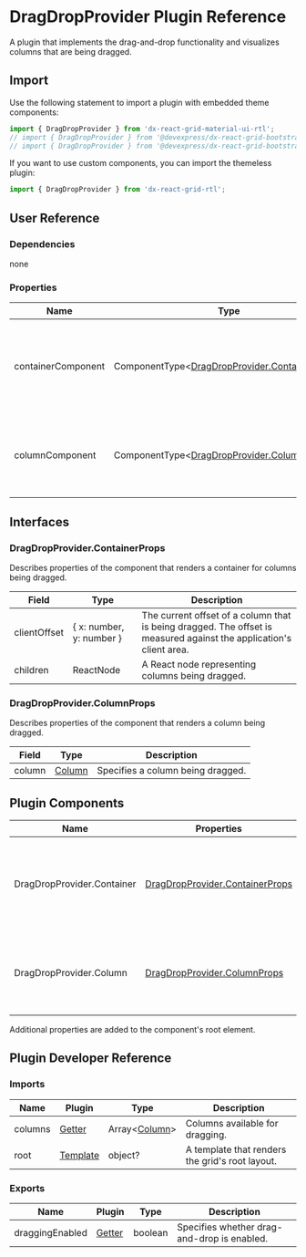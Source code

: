 # DragDropProvider Plugin Reference

A plugin that implements the drag-and-drop functionality and visualizes columns that are being dragged.

## Import

Use the following statement to import a plugin with embedded theme components:

```js
import { DragDropProvider } from 'dx-react-grid-material-ui-rtl';
// import { DragDropProvider } from '@devexpress/dx-react-grid-bootstrap4';
// import { DragDropProvider } from '@devexpress/dx-react-grid-bootstrap3';
```

If you want to use custom components, you can import the themeless plugin:

```js
import { DragDropProvider } from 'dx-react-grid-rtl';
```

## User Reference

### Dependencies

none

### Properties

Name | Type | Default | Description
-----|------|---------|------------
containerComponent | ComponentType&lt;[DragDropProvider.ContainerProps](#dragdropprovidercontainerprops)&gt; | | A component that renders a container for columns being dragged.
columnComponent | ComponentType&lt;[DragDropProvider.ColumnProps](#dragdropprovidercolumnprops)&gt; | | A component that renders a column being dragged.

## Interfaces

### DragDropProvider.ContainerProps

Describes properties of the component that renders a container for columns being dragged.

Field | Type | Description
------|------|------------
clientOffset | { x: number, y: number } | The current offset of a column that is being dragged. The offset is measured against the application's client area.
children | ReactNode | A React node representing columns being dragged.

### DragDropProvider.ColumnProps

Describes properties of the component that renders a column being dragged.

Field | Type | Description
------|------|------------
column | [Column](grid.md#column) | Specifies a column being dragged.

## Plugin Components

Name | Properties | Description
-----|------------|------------
DragDropProvider.Container | [DragDropProvider.ContainerProps](#dragdropprovidercontainerprops) | A component that renders a container for columns being dragged.
DragDropProvider.Column | [DragDropProvider.ColumnProps](#dragdropprovidercolumnprops) | A component that renders a column being dragged.

Additional properties are added to the component's root element.

## Plugin Developer Reference

### Imports

Name | Plugin | Type | Description
-----|--------|------|------------
columns | [Getter](../../../dx-react-core/docs/reference/getter.md) | Array&lt;[Column](grid.md#column)&gt; | Columns available for dragging.
root | [Template](../../../dx-react-core/docs/reference/template.md) | object? | A template that renders the grid's root layout.

### Exports

Name | Plugin | Type | Description
-----|--------|------|------------
draggingEnabled | [Getter](../../../dx-react-core/docs/reference/getter.md) | boolean | Specifies whether drag-and-drop is enabled.

